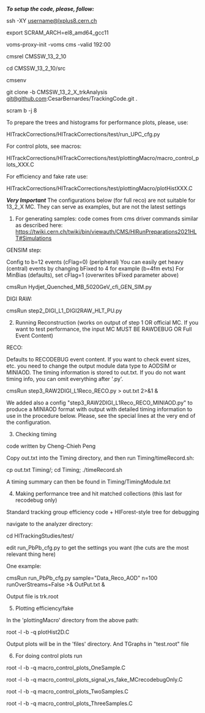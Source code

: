 ***To setup the code, please, follow:***

ssh -XY username@lxplus8.cern.ch

export SCRAM_ARCH=el8_amd64_gcc11

voms-proxy-init -voms cms -valid 192:00

cmsrel CMSSW_13_2_10

cd CMSSW_13_2_10/src

cmsenv

git clone -b CMSSW_13_2_X_trkAnalysis git@github.com:CesarBernardes/TrackingCode.git .

scram b -j 8

To prepare the trees and histograms for performance plots, please, use:

HITrackCorrections/HITrackCorrections/test/run_UPC_cfg.py

For control plots, see macros:

HITrackCorrections/HITrackCorrections/test/plottingMacro/macro_control_plots_XXX.C

For efficiency and fake rate use:

HITrackCorrections/HITrackCorrections/test/plottingMacro/plotHistXXX.C


***Very Important*** The configurations below (for full reco) are not suitable for 13_2_X MC. They can serve as examples, but are not the latest settings

1) For generating samples:
code comes from cms driver commands similar as described here:
https://twiki.cern.ch/twiki/bin/viewauth/CMS/HIRunPreparations2021HLT#Simulations

GENSIM step:

Config to b=12 events (cFlag=0) (peripheral)
You can easily get heavy (central) events by changing bFixed to 4 for example (b=4fm evts)
For MinBias (defaults), set cFlag=1 (overwrites bFixed parameter above)

cmsRun Hydjet_Quenched_MB_5020GeV_cfi_GEN_SIM.py

DIGI RAW:

cmsRun step2_DIGI_L1_DIGI2RAW_HLT_PU.py



2) Running Reconstruction (works on output of step 1 OR official MC.  If you want to test performance, the input MC MUST BE RAWDEBUG OR Full Event Content)

RECO:

Defaults to RECODEBUG event content.  If you want to check event sizes, etc. you need to change the output module data type to AODSIM or MINIAOD.  The timing information is stored to out.txt.  If you do not want timing info, you can omit everything after '.py'.

cmsRun step3_RAW2DIGI_L1Reco_RECO.py > out.txt 2>&1 &


We added also a config "step3_RAW2DIGI_L1Reco_RECO_MINIAOD.py" to produce a MINIAOD format with output with detailed timing information to use 
in the procedure below. Please, see the special lines at the very end of the configuration.



3) Checking timing

code written by Cheng-Chieh Peng

Copy out.txt into the Timing directory, and then run Timing/timeRecord.sh:

cp out.txt Timing/; cd Timing; ./timeRecord.sh

A timing summary can then be found in Timing/TimingModule.txt



4) Making performance tree and hit matched collections (this last for recodebug only)

Standard tracking group efficiency code + HIForest-style tree for debugging

navigate to the analyzer directory:

cd HITrackingStudies/test/

edit run_PbPb_cfg.py to get the settings you want (the cuts are the most relevant thing here)

One example:

cmsRun run_PbPb_cfg.py sample="Data_Reco_AOD" n=100 runOverStreams=False >& OutPut.txt &

Output file is trk.root



5) Plotting efficiency/fake

In the 'plottingMacro' directory from the above path:

root -l -b -q plotHist2D.C

Output plots will be in the 'files' directory. And TGraphs in "test.root" file


6) For doing control plots run

root -l -b -q macro_control_plots_OneSample.C

root -l -b -q macro_control_plots_signal_vs_fake_MCrecodebugOnly.C

root -l -b -q macro_control_plots_TwoSamples.C

root -l -b -q macro_control_plots_ThreeSamples.C


